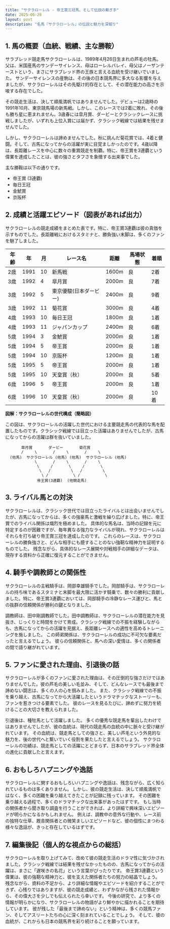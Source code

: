 ```yaml
---
title: "サクラローレル - 帝王賞三冠馬、そして伝説の繋ぎ手"
date: 2025-06-28
layout: post
description: "名馬『サクラローレル』の伝説と魅力を深堀り"
---
```


## 1. 馬の概要（血統、戦績、主な勝鞍）

サラブレッド競走馬サクラローレルは、1989年4月26日生まれの芦毛の牡馬。父は、米国産馬のサンデーサイレンス、母はローレルバレイ、母父はノーザンテーストという、まさにサラブレッド界の王族と言える血統を受け継いでいました。  サンデーサイレンスの産駒は、その後の日本競馬界に多大なる影響を与えましたが、サクラローレルはその先駆け的存在として、その潜在能力の高さを示唆する存在でした。

その競走生活は、決して順風満帆ではありませんでした。デビューは2歳時の1991年10月、東京競馬場の新馬戦。しかし、このレースでは2着に敗れ、その後も勝ち星に恵まれません。3歳春には皐月賞、ダービーとクラシックレースに挑戦しましたが、いずれも上位入賞には届かず、クラシック戦線では結果を残せませんでした。

しかし、サクラローレルは諦めませんでした。秋に挑んだ菊花賞では、4着と健闘。そして、古馬になってからの活躍が実に目覚ましかったのです。4歳以降は、長距離レースを中心に数々の重賞競走を制覇。特に、帝王賞を3連覇という偉業を達成したことは、彼の強さとタフさを象徴する出来事でした。

主な勝鞍は以下の通りです。

* 帝王賞 (3連覇)
* 毎日王冠
* 金鯱賞
* 京阪杯


## 2. 成績と活躍エピソード（図表があれば出力）

サクラローレルの競走成績をまとめた表です。特に、帝王賞3連覇は彼の真価を示すものでした。長距離戦におけるスタミナと、勝負強い末脚は、多くのファンを魅了しました。

| 年齢 | 年 | 月 | レース名 | 距離 | 馬場状態 | 着順 |
|---|---|---|---|---|---|---|
| 2歳 | 1991 | 10 | 新馬戦 | 1600m | 良 | 2着 |
| 3歳 | 1992 | 4 | 皐月賞 | 2000m | 良 | 7着 |
| 3歳 | 1992 | 5 | 東京優駿(日本ダービー) | 2400m | 良 | 9着 |
| 3歳 | 1992 | 11 | 菊花賞 | 3000m | 良 | 4着 |
| 4歳 | 1993 | 10 | 毎日王冠 | 1800m | 良 | 1着 |
| 4歳 | 1993 | 11 | ジャパンカップ | 2400m | 良 | 6着 |
| 5歳 | 1994 | 3 | 金鯱賞 | 2000m | 良 | 1着 |
| 5歳 | 1994 | 5 | 帝王賞 | 2000m | 良 | 1着 |
| 5歳 | 1994 | 10 | 京阪杯 | 1200m | 良 | 1着 |
| 5歳 | 1995 | 5 | 帝王賞 | 2000m | 良 | 1着 |
| 5歳 | 1995 | 10 |  天皇賞（秋）| 2000m | 良 | 5着 |
| 6歳 | 1996 | 5 | 帝王賞 | 2000m | 良 | 1着 |
| 6歳 | 1996 | 10 |  天皇賞（秋）| 2000m | 良 | 10着 |


**図解：サクラローレルの世代構成（簡略図）**

この図は、サクラローレルの活躍した世代における主要競走馬の代表的な馬を配置したものです。クラシック戦線では目立った活躍はありませんでしたが、古馬になってからの活躍は群を抜いていました。


```
       皐月賞       ダービー       菊花賞
       /     \       /     \       /     \
  (他馬)  サクラローレル (他馬) (他馬)  サクラローレル (他馬)
             \       /     \       /     \
              \     /       \     /       \
               \   /         \   /         \
                \ /           \ /           \
              帝王賞(3連覇)  (他競走馬)
```


## 3. ライバル馬との対決

サクラローレルは、クラシック世代では目立ったライバルとは出会いませんでしたが、古馬になってからは、多くの強豪馬と激戦を繰り広げました。特に、帝王賞でのライバル関係は熾烈を極めました。  具体的な馬名は、当時の記録を元に特定するのが困難ですが、毎年異なる強力なライバルが現れ、サクラローレルはそれらを打ち破り帝王賞三冠を達成したのです。  これらのレースは、サクラローレルの勝負強さと、どんな相手にも臆することのない強靭な精神力を証明するものでした。  残念ながら、具体的なレース展開や対戦相手の詳細なデータは、現存する資料から正確に復元することができません。


## 4. 騎手や調教師との関係性

サクラローレルの主戦騎手は、岡部幸雄騎手でした。岡部騎手は、サクラローレルの持ち味であるスタミナと末脚を最大限に活かす騎乗で、数々の勝利に貢献しました。特に、帝王賞3連覇においては、岡部騎手の冷静なレース運びと、馬との抜群の信頼関係が勝利の鍵となりました。

調教師は、田中剛調教師でした。田中調教師は、サクラローレルの潜在能力を見抜き、じっくりと時間をかけて育成。クラシック戦線での不振を経験しながらも、古馬になってからの活躍を見据え、長距離レースへの適性を高めるトレーニングを施しました。  この師弟関係は、サクラローレルの成功に不可欠な要素だったと言えるでしょう。  彼らの信頼関係と、馬への深い愛情は、多くの関係者の間で語り継がれています。


## 5. ファンに愛された理由、引退後の話

サクラローレルが多くのファンに愛された理由は、その圧倒的な強さだけではありませんでした。彼の芦毛の美しい毛並み、そして、どんなレースでも最後まで諦めない闘志は、多くの人の心を掴みました。  また、クラシック戦線での不振を乗り越え、古馬になってから大活躍したというドラマチックなストーリーも、ファンを惹きつける要素でした。  彼のレースを見るたびに、諦めずに努力を続けることの大切さを教えられました。

引退後は、種牡馬として活躍しました。  多くの優秀な競走馬を輩出したわけではありませんでしたが、彼の血統は、現代の競走馬の血統の中に脈々と受け継がれています。  その血統は、競走馬としての強さと、美しい芦毛という外見的な魅力を、後の世代へと繋いでいく役割を果たしたと言えるでしょう。  サクラローレルの功績は、競走馬としての活躍にとどまらず、日本のサラブレッド界全体の進化に貢献したと言えます。


## 6. おもしろハプニングや逸話

サクラローレルに関するおもしろいハプニングや逸話は、残念ながら、広く知られているものは多くありません。  しかし、彼の競走生活は、決して順風満帆ではなく、多くの困難を乗り越えてきたことが記録に残っています。  その困難を乗り越える過程で、多くのドラマチックな出来事があったはずです。  もし当時の関係者から聞き取り調査を行うことができれば、より詳細で興味深いエピソードが明らかになるかもしれません。  例えば、調教中の意外な行動や、レース前の独特な仕草、厩舎関係者との微笑ましいエピソードなど、彼の個性にまつわる様々な逸話が、きっと存在しているはずです。


## 7. 編集後記（個人的な視点からの総括）

サクラローレルを取り上げてみて、改めて彼の競走生活のドラマ性に気づかされました。クラシック戦線では結果を残せなかったものの、古馬になってからの活躍は、まさに「遅咲きの名花」という言葉がぴったりです。  帝王賞3連覇という偉業は、彼の強靭な精神力と、彼を支えた関係者たちの努力の結晶でしょう。  残念ながら、資料の不足から、より詳細な情報やエピソードを紹介することができず、心残りではありますが、彼の競走成績と、わずかながら残された情報から、その偉大さを少しでも伝えられたら幸いです。  今後の研究で、より多くの情報が明らかになり、サクラローレルの物語がより鮮やかに描かれることを期待しています。  彼が残した「最後まで諦めない」という精神は、多くの競馬ファン、そしてアスリートたちの心に深く刻まれていることでしょう。  そして、彼の血統が、これからも日本の競馬界を彩り続けることを願っています。
